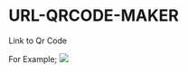 # URL-QRCODE-MAKER
Link to Qr Code

For Example;
<img src="https://giphy.com/embed/pYZMhRxpYfyElxBGmb">
